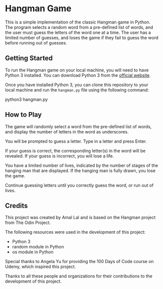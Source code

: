 # Hangman Game

This is a simple implementation of the classic Hangman game in Python. The program selects a random word from a pre-defined list of words, and the user must guess the letters of the word one at a time. The user has a limited number of guesses, and loses the game if they fail to guess the word before running out of guesses.

## Getting Started

To run the Hangman game on your local machine, you will need to have Python 3 installed. You can download Python 3 from the [official website](https://www.python.org/downloads/).

Once you have installed Python 3, you can clone this repository to your local machine and run the `hangman.py` file using the following command:

python3 hangman.py


## How to Play

The game will randomly select a word from the pre-defined list of words, and display the number of letters in the word as underscores.

You will be prompted to guess a letter. Type in a letter and press Enter.

If your guess is correct, the corresponding letter(s) in the word will be revealed. If your guess is incorrect, you will lose a life.

You have a limited number of lives, indicated by the number of stages of the hanging man that are displayed. If the hanging man is fully drawn, you lose the game.

Continue guessing letters until you correctly guess the word, or run out of lives.

## Credits

This project was created by Amal Lal and is based on the Hangman project from The Odin Project.

The following resources were used in the development of this project:

- Python 3
- random module in Python
- os module in Python

Special thanks to Angela Yu for providing the 100 Days of Code course on Udemy, which inspired this project.

Thanks to all these people and organizations for their contributions to the development of this project.

